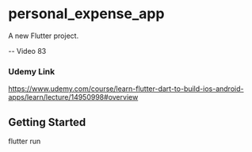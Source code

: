 # personal_expense_app

A new Flutter project.

 -- Video 83

### Udemy Link
https://www.udemy.com/course/learn-flutter-dart-to-build-ios-android-apps/learn/lecture/14950998#overview


## Getting Started

flutter run